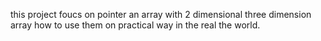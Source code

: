 this project foucs on pointer an array with 2 dimensional three dimension array
how to use them on practical way  in the real the world.

